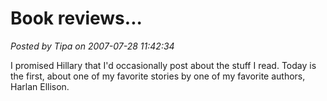 # Book reviews...

*Posted by Tipa on 2007-07-28 11:42:34*

I promised Hillary that I'd occasionally post about the stuff I read. Today is the first, about one of my favorite stories by one of my favorite authors, Harlan Ellison.
